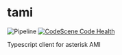 # tami
![Pipeline](https://github.com/joelact/tami/workflows/Pipeline/badge.svg?branch=master)
[![CodeScene Code Health](https://codescene.io/projects/12628/status-badges/code-health)](https://codescene.io/projects/12628)

Typescript client for asterisk AMI
